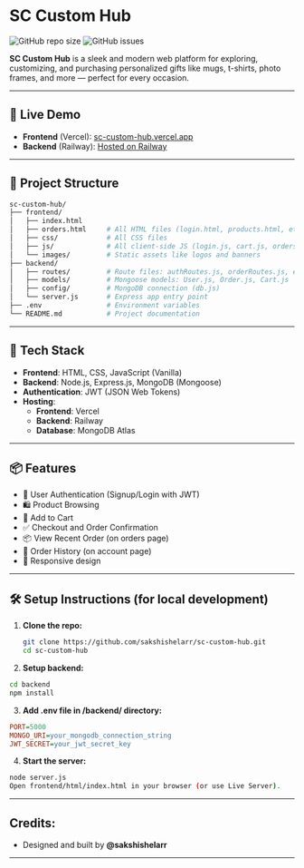 # SC Custom Hub
![GitHub repo size](https://img.shields.io/github/repo-size/sakshishelarr/sc-custom-hub?style=flat-square)
![GitHub issues](https://img.shields.io/github/issues/sakshishelarr/sc-custom-hub?style=flat-square)

**SC Custom Hub** is a sleek and modern web platform for exploring, customizing, and purchasing personalized gifts like mugs, t-shirts, photo frames, and more — perfect for every occasion.

---

## 🚀 Live Demo

- **Frontend** (Vercel): [sc-custom-hub.vercel.app](https://sc-custom-hub.vercel.app)
- **Backend** (Railway): [Hosted on Railway](https://railway.app/project)

---

## 📁 Project Structure

```bash
sc-custom-hub/
├── frontend/
│   ├── index.html
│   ├── orders.html     # All HTML files (login.html, products.html, etc.)
│   ├── css/            # All CSS files
│   ├── js/             # All client-side JS (login.js, cart.js, orders.js, etc.)
│   └── images/         # Static assets like logos and banners
├── backend/
│   ├── routes/         # Route files: authRoutes.js, orderRoutes.js, etc.
│   ├── models/         # Mongoose models: User.js, Order.js, Cart.js
│   ├── config/         # MongoDB connection (db.js)
│   └── server.js       # Express app entry point
├── .env                # Environment variables
└── README.md           # Project documentation
```



---

## 🔧 Tech Stack

- **Frontend**: HTML, CSS, JavaScript (Vanilla)
- **Backend**: Node.js, Express.js, MongoDB (Mongoose)
- **Authentication**: JWT (JSON Web Tokens)
- **Hosting**:
  - **Frontend**: Vercel
  - **Backend**: Railway
  - **Database**: MongoDB Atlas

---

## 📦 Features

- 🔐 User Authentication (Signup/Login with JWT)
- 🛍️ Product Browsing
- 🛒 Add to Cart
- ✅ Checkout and Order Confirmation
- 📦 View Recent Order (on orders page)
- 🧾 Order History (on account page)
- 📱 Responsive design

---

## 🛠️ Setup Instructions (for local development)

1. **Clone the repo:**

   ```bash
   git clone https://github.com/sakshishelarr/sc-custom-hub.git
   cd sc-custom-hub

2. **Setup backend:**

  ```bash
  cd backend
  npm install
```
3. **Add .env file in /backend/ directory:**

  ```ini
  PORT=5000
  MONGO_URI=your_mongodb_connection_string
  JWT_SECRET=your_jwt_secret_key
```

4. **Start the server:**

  ```bash
  node server.js
  Open frontend/html/index.html in your browser (or use Live Server).
```

---

## Credits:
- Designed and built by **@sakshishelarr** 
---





